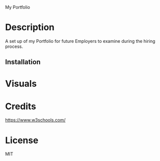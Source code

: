 My Portfolio

# Description
A set up of my Portfolio for future Employers to examine during the hiring process.

## Installation 


# Visuals 


# Credits 
https://www.w3schools.com/

# License
MIT